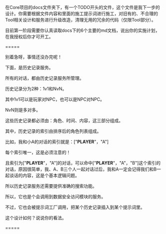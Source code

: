 在Core项目的docs文件夹下，有一个TODO开头的文件，这个文件是我下一步的设计。你需要根据文件内容和里面的施工提示词进行施工，对旧有的、不合理的Tool相关设计和服务进行升级改造，清理无用的冗余的代码（仅限Tool部分）。

目前第一阶段需要你认真读取docs下的6个主要的md文档，说出你的实施计划，在我授权后你才可开工。

=====

别着急呀，事情还没办完呢！

下面，是历史记录服务。

所有的对话，都由历史记录服务所管理。

历史记录分为2种：1v1和NvN。

其中1v1可以是玩家对NPC，也可以是NPC对NPC。

NvN则是多对多。

这些历史记录都必须由：角色、时间、内容，这三部分组成。

其中，历史记录的索引由排序后的角色列表组成。

比如，我和小A的对话的索引就是：["__PLAYER__"，"A"]

每个索引唯一，这是必须注意的！

且索引为["__PLAYER__"，"A"]的对话，可以命中["__PLAYER__"，"A"，"B"]这个索引的对话，原因很简单，我、A、B三个人一起对话过后，我和A一定会记得我们和B一起谈话的内容，这是个基本逻辑问题。

所以历史记录服务还需要提供准确的搜索功能。

所以，它也是个会调用到数据安全访问模块的服务。

不过，它也会被提示词工厂调用，把某个历史记录插入到某个提示词里。

这个设计如何？说说你的看法。

=====